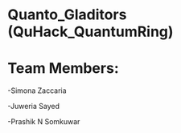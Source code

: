 # Quanto_Gladitors (QuHack_QuantumRing)

# Team Members:
-Simona Zaccaria 

-Juweria Sayed 

-Prashik N Somkuwar




